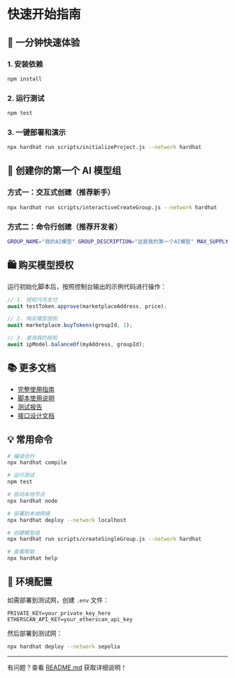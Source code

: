 # 快速开始指南

## 🚀 一分钟快速体验

### 1. 安装依赖
```bash
npm install
```

### 2. 运行测试
```bash
npm test
```

### 3. 一键部署和演示
```bash
npx hardhat run scripts/initializeProject.js --network hardhat
```

## 📝 创建你的第一个 AI 模型组

### 方式一：交互式创建（推荐新手）
```bash
npx hardhat run scripts/interactiveCreateGroup.js --network hardhat
```

### 方式二：命令行创建（推荐开发者）
```bash
GROUP_NAME="我的AI模型" GROUP_DESCRIPTION="这是我的第一个AI模型" MAX_SUPPLY="100" PRICE="10" npx hardhat run scripts/quickCreateGroup.js --network hardhat
```

## 🛍️ 购买模型授权

运行初始化脚本后，按照控制台输出的示例代码进行操作：

```javascript
// 1. 授权代币支付
await testToken.approve(marketplaceAddress, price);

// 2. 购买模型授权
await marketplace.buyTokens(groupId, 1);

// 3. 查询我的授权
await ipModel.balanceOf(myAddress, groupId);
```

## 📚 更多文档

- [完整使用指南](README.md)
- [脚本使用说明](scripts/README.md)
- [测试报告](TEST_REPORT.md)
- [接口设计文档](INTERFACE_DESIGN.md)

## 💡 常用命令

```bash
# 编译合约
npx hardhat compile

# 运行测试
npm test

# 启动本地节点
npx hardhat node

# 部署到本地网络
npx hardhat deploy --network localhost

# 创建模型组
npx hardhat run scripts/createSingleGroup.js --network hardhat

# 查看帮助
npx hardhat help
```

## 🔧 环境配置

如需部署到测试网，创建 `.env` 文件：

```env
PRIVATE_KEY=your_private_key_here
ETHERSCAN_API_KEY=your_etherscan_api_key
```

然后部署到测试网：

```bash
npx hardhat deploy --network sepolia
```

---

有问题？查看 [README.md](README.md) 获取详细说明！
